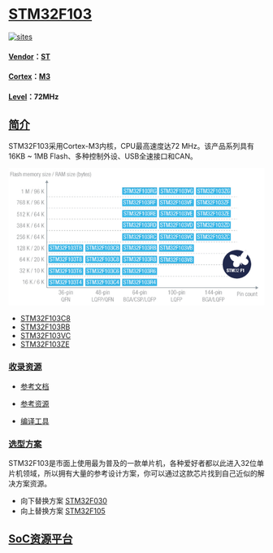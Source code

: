 ﻿# [STM32F103](https://github.com/sochub/STM32F103)

[![sites](http://182.61.61.133/link/resources/SoC.png)](https://stop.stops.top) 

#### [Vendor](https://github.com/sochub/Vendor)：[ST](https://github.com/sochub/ST)
#### [Cortex](https://github.com/sochub/Cortex)：[M3](https://github.com/sochub/CM3) 
#### [Level](https://github.com/sochub/Level)：72MHz 

## [简介](https://github.com/sochub/STM32F103/wiki)

STM32F103采用Cortex-M3内核，CPU最高速度达72 MHz。该产品系列具有16KB ~ 1MB Flash、多种控制外设、USB全速接口和CAN。 

[![sites](docs/STM32F103.png)](https://www.st.com/en/microcontrollers-microprocessors/stm32f103.html) 


* [STM32F103C8](https://github.com/sochub/STM32F103C) 
* [STM32F103RB](https://github.com/sochub/STM32F103R) 
* [STM32F103VC](https://github.com/sochub/STM32F103R) 
* [STM32F103ZE](https://github.com/sochub/STM32F103Z) 

### [收录资源](https://github.com/sochub/STM32F103)

* [参考文档](docs/)
* [参考资源](src/)

* [编译工具](https://github.com/sochub/arm-none-eabi)

### [选型方案](https://github.com/sochub)

STM32F103是市面上使用最为普及的一款单片机，各种爱好者都以此进入32位单片机领域，所以拥有大量的参考设计方案，你可以通过这款芯片找到自己近似的解决方案资源。

* 向下替换方案 [STM32F030](https://github.com/sochub/STM32F030) 
* 向上替换方案 [STM32F105](https://github.com/sochub/STM32F105) 

##  [SoC资源平台](http://www.qitas.cn)

